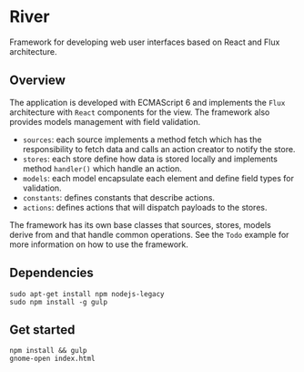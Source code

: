 # River
Framework for developing web user interfaces based on React and Flux architecture.

## Overview
The application is developed with ECMAScript 6 and implements the `Flux` architecture with `React` components for the view. The framework also provides models management with field validation.

- `sources`: each source implements a method fetch which has the responsibility to fetch data and calls an action creator to notify the store.
- `stores`: each store define how data is stored locally and implements method `handler()` which handle an action.
- `models`: each model encapsulate each element and define field types for validation.
- `constants`: defines constants that describe actions.
- `actions`: defines actions that will dispatch payloads to the stores.

The framework has its own base classes that sources, stores, models derive from and that handle common operations. See the `Todo` example for more information on how to use the framework.


## Dependencies
```
sudo apt-get install npm nodejs-legacy
sudo npm install -g gulp
```

## Get started
```
npm install && gulp
gnome-open index.html
```
